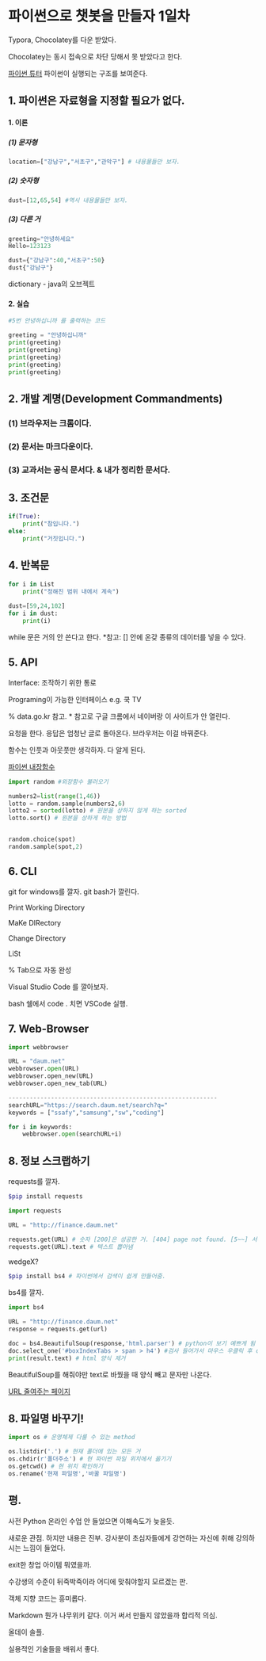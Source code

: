 # 파이썬으로 챗봇을 만들자 1일차

Typora, Chocolatey를 다운 받았다.

Chocolatey는 동시 접속으로 차단 당해서 못 받았다고 한다.

[파이썬 튜터](http://pythontutor.com/)  파이썬이 실행되는 구조를 보여준다.



## 1. 파이썬은 자료형을 지정할 필요가 없다.

#### 1. 이론

##### (1) 문자형

```python
location=["강남구","서초구","관악구"] # 내용물들만 보자.
```



##### (2) 숫자형

```python
dust=[12,65,54] #역시 내용물들만 보자.
```



##### (3) 다른 거

```python
greeting="안녕하세요"
Hello=123123

dust={"강남구":40,"서초구":50}
dust{"강남구"}
```

dictionary - java의 오브젝트



#### 2. 실습

```python
#5번 안녕하십니까 를 출력하는 코드

greeting = "안녕하십니까"
print(greeting)
print(greeting)
print(greeting)
print(greeting)
print(greeting)
```



## 2. 개발 계명(Development Commandments)

### (1) 브라우저는 크롬이다.

### (2) 문서는 마크다운이다.

### (3) 교과서는 공식 문서다. & 내가 정리한 문서다.



## 3. 조건문

```python
if(True):
    print("참입니다.")
else:
    print("거짓입니다.")
```



## 4. 반복문

````python
for i in List
	print("정해진 범위 내에서 계속")
 
dust=[59,24,102]
for i in dust:
    print(i)
````

while 문은 거의 안 쓴다고 한다. *참고: [] 안에 온갖 종류의 데이터를 넣을 수 있다.



## 5. API

Interface: 조작하기 위한 통로

Programing이 가능한 인터페이스 e.g. 쿡 TV

% data.go.kr 참고. * 참고로 구글 크롬에서 네이버랑 이 사이트가 안 열린다.



요청을 한다. 응답은 엄청난 글로 돌아온다. 브라우저는 이걸 바꿔준다.

함수는 인풋과 아웃풋만 생각하자. 다 알게 된다.

[파이썬 내장함수](https://docs.python.org/ko/3/library/functions.html)

```python
import random #외장함수 불러오기

numbers2=list(range(1,46))
lotto = random.sample(numbers2,6)
lotto2 = sorted(lotto) # 원본을 상하지 않게 하는 sorted
lotto.sort() # 원본을 상하게 하는 방법


random.choice(spot)
random.sample(spot,2)
```



## 6. CLI

git for windows를 깔자. git bash가 깔린다.



Print Working Directory

MaKe DIRectory

Change Directory

LiSt

% Tab으로 자동 완성



Visual Studio Code 를 깔아보자.

bash 쉘에서 code . 치면 VSCode 실행.

## 7. Web-Browser



``` python
import webbrowser

URL = "daum.net"
webbrowser.open(URL)
webbrowser.open_new(URL)
webbrowser.open_new_tab(URL)

-----------------------------------------------------------
searchURL="https://search.daum.net/search?q="
keywords = ["ssafy","samsung","sw","coding"]

for i in keywords:
    webbrowser.open(searchURL+i)
```



## 8. 정보 스크랩하기

requests를 깔자. 

```bash
$pip install requests
```



```python
import requests

URL = "http://finance.daum.net"

requests.get(URL) # 숫자 [200]은 성공한 거. [404] page not found. [5~~] 서버 에러
requests.get(URL).text # 텍스트 뽑아냄
```

wedgeX?



```bash
$pip install bs4 # 파이썬에서 검색이 쉽게 만들어줌.
```

bs4를 깔자.

```python
import bs4

URL = "http://finance.daum.net"
response = requests.get(url)

doc = bs4.BeautifulSoup(response,'html.parser') # python이 보기 예쁘게 됨
doc.select_one('#boxIndexTabs > span > h4') #검사 들어가서 마우스 우클릭 후 copy selector
print(result.text) # html 양식 제거
```

BeautifulSoup를 해줘야만 text로 바꿨을 때 양식 빼고 문자만 나온다.

[URL 줄여주는 페이지](http://zzu.li)



## 8. 파일명 바꾸기!

```python
import os # 운영체제 다룰 수 있는 method

os.listdir('.') # 현재 폴더에 있는 모든 거
os.chdir(r'폴더주소') # 현 파이썬 파일 위치에서 옮기기
os.getcwd() # 현 위치 확인하기
os.rename('현재 파일명','바꿀 파일명') 
```







## 평.

사전 Python 온라인 수업 안 들었으면 이해속도가 늦을듯.

새로운 관점. 하지만 내용은 진부. 강사분이 초심자들에게 강연하는 자신에 취해 강의하시는 느낌이 들었다.

exit한 창업 아이템 뭐였을까.

수강생의 수준이 뒤죽박죽이라 어디에 맞춰야할지 모르겠는 판.

객체 지향 코드는 흥미롭다.

Markdown 뭔가 나무위키 같다. 이거 써서 만들지 않았을까 합리적 의심.

올데이 솔플.

실용적인 기술들을 배워서 좋다.